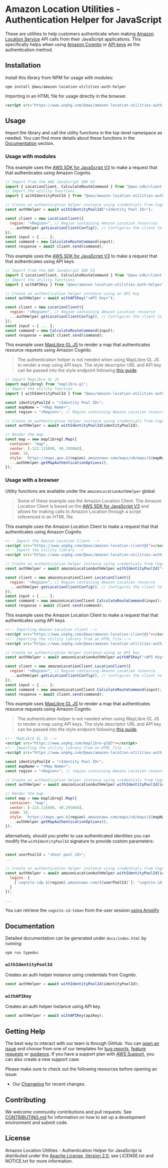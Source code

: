 # Amazon Location Utilities - Authentication Helper for JavaScript

These are utilities to help customers authenticate when making [Amazon Location Service](https://aws.amazon.com/location/) API calls from their JavaScript applications. This specifically helps when using [Amazon Cognito](https://docs.aws.amazon.com/location/latest/developerguide/authenticating-using-cognito.html) or [API keys](https://docs.aws.amazon.com/location/latest/developerguide/using-apikeys.html) as the authentication method.

## Installation

Install this library from NPM for usage with modules:

```console
npm install @aws/amazon-location-utilities-auth-helper
```

Importing in an HTML file for usage directly in the browser.

```html
<script src="https://www.unpkg.com/@aws/amazon-location-utilities-auth-helper@1"></script>
```

## Usage

Import the library and call the utility functions in the top-level namespace as needed. You can find more details about these functions in the [Documentation](#documentation) section.

### Usage with modules

This example uses the [AWS SDK for JavaScript V3](https://github.com/aws/aws-sdk-js-v3) to make a request that that authenticates using Amazon Cognito.

```javascript
// Import from the AWS JavaScript SDK V3
import { LocationClient, CalculateRouteCommand } from "@aws-sdk/client-location";
// Import the utility functions
import { withIdentityPoolId } from "@aws/amazon-location-utilities-auth-helper";

// Create an authentication helper instance using credentials from Cognito
const authHelper = await withIdentityPoolId("<Identity Pool ID>");

const client = new LocationClient({
  region: "<Region>", // Region containing Amazon Location resources
  ...authHelper.getLocationClientConfig(), // Configures the client to use credentials obtained via Amazon Cognito
});
const input = { ... };
const command = new CalculateRouteCommand(input);
const response = await client.send(command);
```

This example uses the [AWS SDK for JavaScript V3](https://github.com/aws/aws-sdk-js-v3) to make a request that that authenticates using API keys.

```javascript
// Import from the AWS JavaScript SDK V3
import { LocationClient, CalculateRouteCommand } from "@aws-sdk/client-location";
// Import the utility functions
import { withAPIKey } from "@aws/amazon-location-utilities-auth-helper";

// Create an authentication helper instance using an API key
const authHelper = await withAPIKey("<API Key>");

const client = new LocationClient({
  region: "<Region>", // Region containing Amazon Location resource
  ...authHelper.getLocationClientConfig(), // Configures the client to use API keys when making supported requests
});
const input = { ... };
const command = new CalculateRouteCommand(input);
const response = await client.send(command);
```

This example uses [MapLibre GL JS](https://maplibre.org/projects/maplibre-gl-js/) to render a map that authenticates resource requests using Amazon Cognito.

> The authentication helper is not needed when using MapLibre GL JS to render a map using API keys. The style descriptor URL and API key can be passed into the style endpoint following [this guide](https://docs.aws.amazon.com/location/latest/developerguide/using-apikeys.html#using-apikeys-in-maps).

```javascript
// Import MapLibre GL JS
import maplibregl from "maplibre-gl";
// Import the utility function
import { withIdentityPoolId } from "@aws/amazon-location-utilities-auth-helper";

const identityPoolId = "<Identity Pool ID>";
const mapName = "<Map Name>";
const region = "<Region>"; // Region containing Amazon Location resource

// Create an authentication helper instance using credentials from Cognito
const authHelper = await withIdentityPoolId(identityPoolId);

// Render the map
const map = new maplibregl.Map({
  container: "map",
  center: [-123.115898, 49.295868],
  zoom: 10,
  style: `https://maps.geo.${region}.amazonaws.com/maps/v0/maps/${mapName}/style-descriptor`,
  ...authHelper.getMapAuthenticationOptions(),
});
```

### Usage with a browser

Utility functions are available under the `amazonLocationAuthHelper` global.

> Some of these example use the Amazon Location Client. The Amazon Location Client is based on the [AWS SDK for JavaScript V3](https://github.com/aws/aws-sdk-js-v3) and allows for making calls to Amazon Location through a script referenced in an HTML file.

This example uses the Amazon Location Client to make a request that that authenticates using Amazon Cognito.

```html
<!-- Import the Amazon Location Client -->
<script src="https://www.unpkg.com/@aws/amazon-location-client@1"></script>
<!-- Import the utility library -->
<script src="https://www.unpkg.com/@aws/amazon-location-utilities-auth-helper@1"></script>
```

```javascript
// Create an authentication helper instance using credentials from Cognito
const authHelper = await amazonLocationAuthHelper.withIdentityPoolId("<Identity Pool ID>");

const client = new amazonLocationClient.LocationClient({
  region: "<Region>", // Region containing Amazon Location resource
  ...authHelper.getLocationClientConfig(), // Configures the client to use credentials obtained via Amazon Cognito
});
const input = { ... };
const command = new amazonLocationClient.CalculateRouteCommand(input);
const response = await client.send(command);
```

This example uses the Amazon Location Client to make a request that that authenticates using API keys.

```html
<!-- Importing Amazon Location Client -->
<script src="https://www.unpkg.com/@aws/amazon-location-client@1"></script>
<!-- Importing the utility library from an HTML file -->
<script src="https://www.unpkg.com/@aws/amazon-location-utilities-auth-helper@1"></script>
```

```javascript
// Create an authentication helper instance using an API key
const authHelper = await amazonLocationAuthHelper.withAPIKey("<API Key>");

const client = new amazonLocationClient.LocationClient({
  region: "<Region>", // Region containing Amazon Location resource
  ...authHelper.getLocationClientConfig(), // Configures the client to use API keys when making supported requests
});
const input = { ... };
const command = new amazonLocationClient.CalculateRouteCommand(input);
const response = await client.send(command);
```

This example uses [MapLibre GL JS](https://maplibre.org/projects/maplibre-gl-js/) to render a map that authenticates resource requests using Amazon Cognito.

> The authentication helper is not needed when using MapLibre GL JS to render a map using API keys. The style descriptor URL and API key can be passed into the style endpoint following [this guide](https://docs.aws.amazon.com/location/latest/developerguide/using-apikeys.html#using-apikeys-in-maps).

```html
<!-- MapLibre GL JS -->
<script src="https://www.unpkg.com/maplibre-gl@3"></script>
<!-- Importing the utility library from an HTML file -->
<script src="https://www.unpkg.com/@aws/amazon-location-utilities-auth-helper@1"></script>
```

```javascript
const identityPoolId = "<Identity Pool ID>";
const mapName = "<Map Name>";
const region = "<Region>"; // region containing Amazon Location resource

// Create an authentication helper instance using credentials from Cognito
const authHelper = await amazonLocationAuthHelper.withIdentityPoolId(identityPoolId);

// Render the map
const map = new maplibregl.Map({
  container: "map",
  center: [-123.115898, 49.295868],
  zoom: 10,
  style: `https://maps.geo.${region}.amazonaws.com/maps/v0/maps/${mapName}/style-descriptor`,
  ...authHelper.getMapAuthenticationOptions(),
});
```

alternatively, should you prefer to use authenticated identities you can modify the `withIdentityPoolId` signature to provide custom parameters:

```javascript

const userPoolId = "<User pool Id>";
...

// Create an authentication helper instance using credentials from Cognito
const authHelper = await amazonLocationAuthHelper.withIdentityPoolId(identityPoolId, {
  logins: {
    [`cognito-idp.${region}.amazonaws.com/${userPoolId}`]: "cognito-id-token"
  }
});

...
```

You can retrieve the `cognito-id-token` from the user session [using Amplify](https://docs.amplify.aws/javascript/build-a-backend/auth/manage-user-session/#retrieve-a-user-session)

## Documentation

Detailed documentation can be generated under `docs/index.html` by running:

```console
npm run typedoc
```

### `withIdentityPoolId`

Creates an auth helper instance using credentials from Cognito.

```javascript
const authHelper = await withIdentityPoolId(identityPoolId);
```

### `withAPIKey`

Creates an auth helper instance using API key.

```javascript
const authHelper = await withAPIKey(apiKey);
```

## Getting Help

The best way to interact with our team is through GitHub.
You can [open an issue](https://github.com/aws-geospatial/amazon-location-utilities-auth-helper-js/issues/new/choose) and choose from one of our templates for
[bug reports](https://github.com/aws-geospatial/amazon-location-utilities-auth-helper-js/issues/new?assignees=&labels=bug%2C+needs-triage&template=---bug-report.md&title=),
[feature requests](https://github.com/aws-geospatial/amazon-location-utilities-auth-helper-js/issues/new?assignees=&labels=feature-request&template=---feature-request.md&title=)
or [guidance](https://github.com/aws-geospatial/amazon-location-utilities-auth-helper-js/issues/new?assignees=&labels=guidance%2C+needs-triage&template=---questions---help.md&title=).
If you have a support plan with [AWS Support](https://aws.amazon.com/premiumsupport/), you can also create a new support case.

Please make sure to check out the following resources before opening an issue:

- Our [Changelog](https://github.com/aws-geospatial/amazon-location-utilities-auth-helper-js/blob/master/CHANGELOG.md) for recent changes.

## Contributing

We welcome community contributions and pull requests. See [CONTRIBUTING.md](https://github.com/aws-geospatial/amazon-location-utilities-auth-helper-js/blob/master/CONTRIBUTING.md) for information on how to set up a development environment and submit code.

## License

Amazon Location Utilities - Authentication Helper for JavaScript is distributed under the
[Apache License, Version 2.0](http://www.apache.org/licenses/LICENSE-2.0),
see LICENSE.txt and NOTICE.txt for more information.
